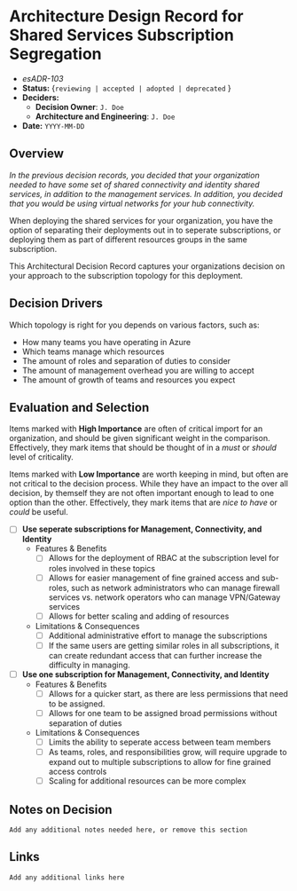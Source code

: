 # Architecture Design Record for Shared Services Subscription Segregation
<!-- Fill in all code blocked items - example: `J. Doe` -->
* *esADR-103*
* **Status:** {``reviewing | accepted | adopted | deprecated`` } <!-- Status of the decision -->
* **Deciders:**
  * **Decision Owner**: `J. Doe` <!-- Team members who are accountable for this decision -->
  * **Architecture and Engineering**: `J. Doe` <!-- Technical team members who contributed to the decision -->
* **Date:**  `YYYY-MM-DD` <!-- {YYYY-MM-DD when the decision was last updated} -->

## Overview

*In the previous decision records, you decided that your organization needed to have some set of shared connectivity and identity shared services, in addition to the management services.  In addition, you decided that you would be using virtual networks for your hub connectivity.*

When deploying the shared services for your organization, you have the option of separating their deployments out in to seperate subscriptions, or deploying them as part of different resources groups in the same subscription.

This Architectural Decision Record captures your organizations decision on your approach to the subscription topology for this deployment.

## Decision Drivers

Which topology is right for you depends on various factors, such as:

* How many teams you have operating in Azure
* Which teams manage which resources
* The amount of roles and separation of duties to consider
* The amount of management overhead you are willing to accept
* The amount of growth of teams and resources you expect

## Evaluation and Selection

<!-- For each [ ] instance, convert it to a [x] to mark if it is of interest; this "checks" the box when viewed.  Features should be checked if the feature is needed or desireable; Limitations should be checked if they prevent desired outcomes or are otherwise undesirable.  While each Feature or Limit may matter differently, by understanding which items are important will help you make your decision. -->

Items marked with **High Importance** are often of critical import for an organization, and should be given significant weight in the comparison.  Effectively, they mark items that should be thought of in a *must* or *should* level of criticality.

Items marked with **Low Importance** are worth keeping in mind, but often are not critical to the decision process.  While they have an impact to the over all decision, by themself they are not often important enough to lead to one option than the other.  Effectively, they mark items that are *nice to have* or *could* be useful.

* [ ] **Use seperate subscriptions for Management, Connectivity, and Identity**
  * Features & Benefits
    * [ ] Allows for the deployment of RBAC at the subscription level for roles involved in these topics
    * [ ] Allows for easier management of fine grained access and sub-roles, such as network administrators who can manage firewall services vs. network operators who can manage VPN/Gateway services
    * [ ] Allows for better scaling and adding of resources
  * Limitations & Consequences
    * [ ] Additional administrative effort to manage the subscriptions
    * [ ] If the same users are getting similar roles in all subscriptions, it can create redundant access that can further increase the difficulty in managing.

* [ ] **Use one subscription for Management, Connectivity, and Identity**
  * Features & Benefits
    * [ ] Allows for a quicker start, as there are less permissions that need to be assigned.
    * [ ] Allows for one team to be assigned broad permissions without separation of duties
  * Limitations & Consequences
    * [ ] Limits the ability to seperate access between team members
    * [ ] As teams, roles, and responsibilities grow, will require upgrade to expand out to multiple subscriptions to allow for fine grained access controls
    * [ ] Scaling for additional resources can be more complex

## Notes on Decision

`` Add any additional notes needed here, or remove this section ``

## Links

`Add any additional links here`
